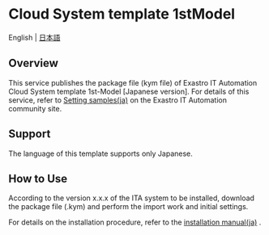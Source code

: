 # Cloud System template 1stModel

English | [日本語](README.ja.md)

## Overview
This service publishes the package file (kym file) of Exastro IT Automation Cloud System template 1st-Model [Japanese version].
For details of this service, refer to [Setting samples(ja)](https://exastro-suite.github.io/it-automation-docs/setting-samples_ja.html) on the Exastro IT Automation community site.

## Support
The language of this template supports only Japanese.

## How to Use
According to the version x.x.x of the ITA system to be installed, download the package file (.kym) and perform the import work and initial settings.

For details on the installation procedure, refer to the [installation manual(ja)](https://exastro-suite.github.io/it-automation-docs/asset/SettingSamples_ja/cloud-system-template-install_ja.pdf) .
